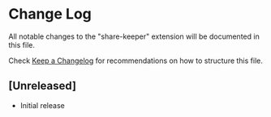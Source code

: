 # Change Log

All notable changes to the "share-keeper" extension will be documented in this file.

Check [Keep a Changelog](http://keepachangelog.com/) for recommendations on how to structure this file.

## [Unreleased]

- Initial release